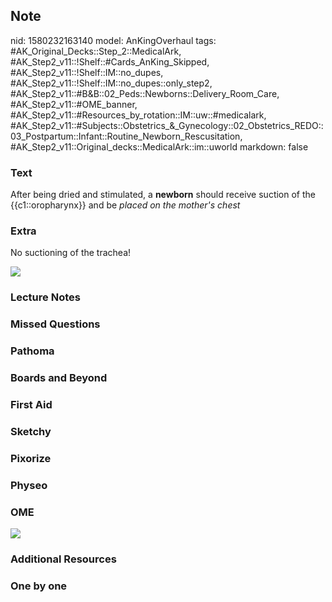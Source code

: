 ## Note
nid: 1580232163140
model: AnKingOverhaul
tags: #AK_Original_Decks::Step_2::MedicalArk, #AK_Step2_v11::!Shelf::#Cards_AnKing_Skipped, #AK_Step2_v11::!Shelf::IM::no_dupes, #AK_Step2_v11::!Shelf::IM::no_dupes::only_step2, #AK_Step2_v11::#B&B::02_Peds::Newborns::Delivery_Room_Care, #AK_Step2_v11::#OME_banner, #AK_Step2_v11::#Resources_by_rotation::IM::uw::#medicalark, #AK_Step2_v11::#Subjects::Obstetrics_&_Gynecology::02_Obstetrics_REDO::03_Postpartum::Infant::Routine_Newborn_Rescusitation, #AK_Step2_v11::Original_decks::MedicalArk::im::uworld
markdown: false

### Text
After being dried and stimulated, a <b>newborn</b> should receive
suction of the {{c1::oropharynx}} and be <i>placed on the mother's
chest</i>

### Extra
No suctioning of the trachea!
<div><img src=
"paste-d28fed63b9a095cf2c79d9098b5d006f212249eb.jpg"></div>

### Lecture Notes


### Missed Questions


### Pathoma


### Boards and Beyond


### First Aid


### Sketchy


### Pixorize


### Physeo


### OME
<div class="ome-widget">
  <a href="https://onlinemeded.org?ref=anki"><img src=
  "_OME_AnkiFlashcards_General_4.png"></a>
</div>

### Additional Resources


### One by one

